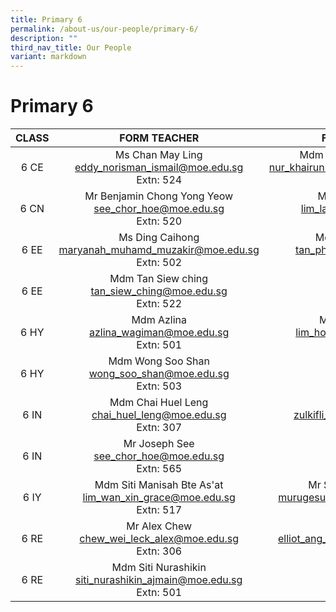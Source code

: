 ```yaml
---
title: Primary 6
permalink: /about-us/our-people/primary-6/
description: ""
third_nav_title: Our People
variant: markdown
---
```

# Primary 6

| CLASS |                            FORM TEACHER                           |                                    FORM TEACHER                                    |
|:-----:|:-----------------------------------------------------------------:|:----------------------------------------------------------------------------------:|
|  6 CE | Ms Chan May Ling <br>[eddy_norisman_ismail@moe.edu.sg](mailto:eddy_norisman_ismail@moe.edu.sg)<br>Extn: 524      |   Mdm Evelyn Yeo Wan Gek <br>[nur_khairunnisa_abdullah@moe.edu.sg](mailto:nur_khairunnisa_abdullah@moe.edu.sg)<br>Extn: 305 |
|  6 CN |Mr Benjamin Chong Yong Yeow<br>[see_chor_hoe@moe.edu.sg](mailto:see_chor_hoe@moe.edu.sg)<br>Extn: 520 |Ms Poon Mei Ming <br>[lim_lay_chin@moe.edu.sg](mailto:lim_lay_chin@moe.edu.sg)<br>Extn: 304         |
|  6 EE | Ms Ding Caihong<br>[maryanah_muhamd_muzakir@moe.edu.sg](mailto:maryanah_muhamd_muzakir@moe.edu.sg)<br>Extn: 502      |     Mdm Thanalaxshmi <br>[tan_phaik_see@moe.edu.sg](mailto:tan_phaik_see@moe.edu.sg)<br>Extn: 523 |
|  6 EE |   Mdm Tan Siew ching<br>[tan_siew_ching@moe.edu.sg](mailto:tan_siew_ching@moe.edu.sg)<br>Extn: 522            |
|  6 HY |Mdm Azlina<br>[azlina_wagiman@moe.edu.sg](mailto:azlina_wagiman@moe.edu.sg)<br>Extn: 501 | Mr Lim Hou Woon<br>[lim_hou_woon@moe.edu.sg](mailto:lim_hou_woon@moe.edu.sg)<br>Extn: 517  |
|  6 HY | Mdm Wong Soo Shan <br>[wong_soo_shan@moe.edu.sg](mailto:wong_soo_shan@moe.edu.sg)<br>Extn: 503     |
|  6 IN | Mdm Chai Huel Leng<br>[chai_huel_leng@moe.edu.sg](mailto:chai_huel_leng@moe.edu.sg)<br>Extn: 307  |Mr Zul <br>[zulkifli_mansor@moe.edu.sg](mailto:zulkifli_mansor@moe.edu.sg)<br>Extn: 520 |
| 6 IN | Mr Joseph See<br>[see_chor_hoe@moe.edu.sg](mailto:see_chor_hoe@moe.edu.sg)<br>Extn: 565 |
|  6 IY | Mdm Siti Manisah Bte As'at<br>[lim_wan_xin_grace@moe.edu.sg](mailto:lim_wan_xin_grace@moe.edu.sg)<br>Extn: 517    | Mr Sulaiman Bin Jaffar<br>[murugesuvari_vasu_g@moe.edu.sg](mailto:murugesuvari_vasu_g@moe.edu.sg)<br>Extn: 303       |
|6 RE | Mr Alex Chew<br>[chew_wei_leck_alex@moe.edu.sg](mailto:chew_wei_leck_alex@moe.edu.sg)<br>Extn: 306    | Mr Elliot Ang<br>[elliot_ang_yong_siang@moe.edu.sg](mailto:elliot_ang_yong_siang@moe.edu.sg)<br>Extn: 564       |
|  6 RE | Mdm Siti Nurashikin<br>[siti_nurashikin_ajmain@moe.edu.sg](mailto:siti_nurashikin_ajmain@moe.edu.sg)<br>Extn: 501              |